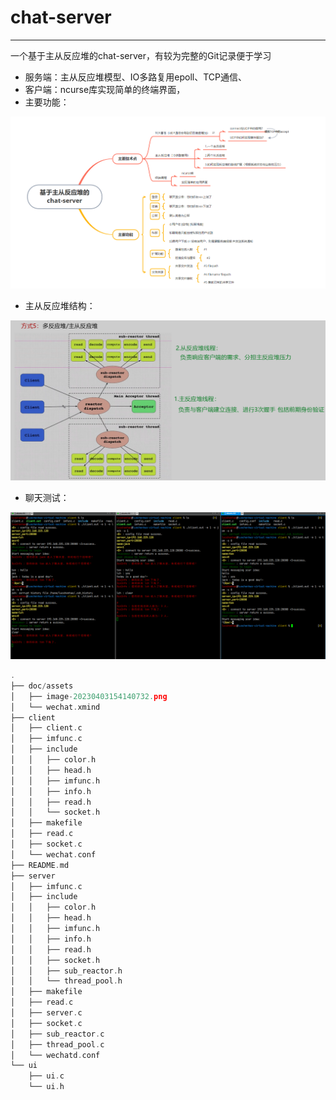 # chat-server

---

一个基于主从反应堆的chat-server，有较为完整的Git记录便于学习

- 服务端：主从反应堆模型、IO多路复用epoll、TCP通信、
- 客户端：ncurse库实现简单的终端界面，
- 主要功能：

![image-20230424152550468](doc/assets/image-20230424152550468.png)

- 主从反应堆结构：

![image-20230420150302255](doc/assets/image-20230420150302255.png)

- 聊天测试：

![image-20231016121130093](assets/image-20231016121130093.png)

```cpp
.
├── doc/assets
│   ├── image-20230403154140732.png
│   └── wechat.xmind
├── client
│   ├── client.c
│   ├── imfunc.c
│   ├── include
│   │   ├── color.h
│   │   ├── head.h
│   │   ├── imfunc.h
│   │   ├── info.h
│   │   ├── read.h
│   │   └── socket.h
│   ├── makefile
│   ├── read.c
│   ├── socket.c
│   └── wechat.conf
├── README.md
├── server
│   ├── imfunc.c
│   ├── include
│   │   ├── color.h
│   │   ├── head.h
│   │   ├── imfunc.h
│   │   ├── info.h
│   │   ├── read.h
│   │   ├── socket.h
│   │   ├── sub_reactor.h
│   │   └── thread_pool.h
│   ├── makefile
│   ├── read.c
│   ├── server.c
│   ├── socket.c
│   ├── sub_reactor.c
│   ├── thread_pool.c
│   └── wechatd.conf
└── ui
    ├── ui.c
    └── ui.h
```



